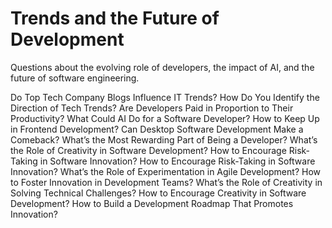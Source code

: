 # Trends and the Future of Development

Questions about the evolving role of developers, the impact of AI, and the future of software engineering.

Do Top Tech Company Blogs Influence IT Trends?
How Do You Identify the Direction of Tech Trends?
Are Developers Paid in Proportion to Their Productivity?
What Could AI Do for a Software Developer?
How to Keep Up in Frontend Development?
Can Desktop Software Development Make a Comeback?
What’s the Most Rewarding Part of Being a Developer?
What’s the Role of Creativity in Software Development?
How to Encourage Risk-Taking in Software Innovation?
How to Encourage Risk-Taking in Software Innovation?
What’s the Role of Experimentation in Agile Development?
How to Foster Innovation in Development Teams?
What’s the Role of Creativity in Solving Technical Challenges?
How to Encourage Creativity in Software Development?
How to Build a Development Roadmap That Promotes Innovation?